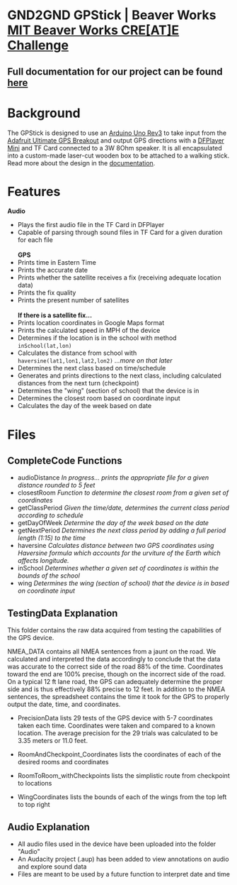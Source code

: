 # GND2GND GPStick | Beaver Works [MIT Beaver Works CRE[AT]E Challenge](https://sites.google.com/view/beaver-works-assistive-tech/create-challenge/the-challenge)
## Full documentation for our project can be found [here](https://docs.google.com/document/d/1__1h7gW_0Egsf5SJsRBOKp1m6WEZ-hCyr1FRJ5fe9_U/edit?usp=sharing)
# Background
  The GPStick is designed to use an [Arduino Uno Rev3](https://store.arduino.cc/products/arduino-uno-rev3) to take input from the [Adafruit Ultimate GPS Breakout](https://www.adafruit.com/product/746) and output GPS directions with a [DFPlayer Mini](https://wiki.dfrobot.com/DFPlayer_Mini_SKU_DFR0299) and TF Card connected to a 3W 8Ohm speaker. It is all encapsulated into a custom-made laser-cut wooden box to be attached to a walking stick. Read more about the design in the [documentation](https://docs.google.com/document/d/1__1h7gW_0Egsf5SJsRBOKp1m6WEZ-hCyr1FRJ5fe9_U/edit?usp=sharing).
# Features
**Audio**
- Plays the first audio file in the TF Card in DFPlayer
- Capable of parsing through sound files in TF Card for a given duration for each file\
\
**GPS**
- Prints time in Eastern Time
- Prints the accurate date
- Prints whether the satellite receives a fix (receiving adequate location data)
- Prints the fix quality
- Prints the present number of satellites\
\
**If there is a satellite fix...**
- Prints location coordinates in Google Maps format
- Prints the calculated speed in MPH of the device
- Determines if the location is in the school with method `inSchool(lat,lon)`
- Calculates the distance from school with `haversine(lat1,lon1,lat2,lon2)` _...more on that later_
- Determines the next class based on time/schedule
- Generates and prints directions to the next class, including calculated distances from the next turn (checkpoint)
- Determines the "wing" (section of school) that the device is in
- Determines the closest room based on coordinate input
- Calculates the day of the week based on date

# Files
## CompleteCode Functions
- audioDistance _In progress... prints the appropriate file for a given distance rounded to 5 feet_
- closestRoom _Function to determine the closest room from a given set of coordinates_
- getClassPeriod _Given the time/date, determines the current class period according to schedule_
- getDayOfWeek _Determine the day of the week based on the date_
- getNextPeriod _Determines the next class period by adding a full period length (1:15) to the time_
- haversine _Calculates distance between two GPS coordinates using Haversine formula which accounts for the urviture of the Earth which affects longitude._
- inSchool _Determines whether a given set of coordinates is within the bounds of the school_
- wing _Determines the wing (section of school) that the device is in based on coordinate input_

## TestingData Explanation
This folder contains the raw data acquired from testing the capabilities of the GPS device.

NMEA_DATA contains all NMEA sentences from a jaunt on the road. 
We calculated and interpreted the data accordingly to conclude that the data was accurate to the correct side of the road 88% of the time. 
Coordinates toward the end are 100% precise, though on the incorrect side of the road. 
On a typical 12 ft lane road, the GPS can adequately determine the proper side and is thus effectively 88% precise to 12 feet.
In addition to the NMEA sentences, the spreadsheet contains the time it took for the GPS to properly output the date, time, and coordinates.

- PrecisionData lists 29 tests of the GPS device with 5-7 coordinates taken each time. Coordinates were taken and compared to a known location. The average precision for the 29 trials was calculated to be 3.35 meters or 11.0 feet.

- RoomAndCheckpoint_Coordinates lists the coordinates of each of the desired rooms and coordinates

- RoomToRoom_withCheckpoints lists the simplistic route from checkpoint to locations

- WingCoordinates lists the bounds of each of the wings from the top left to top right

## Audio Explanation
- All audio files used in the device have been uploaded into the folder "Audio"
- An Audacity project (.aup) has been added to view annotations on audio and explore sound data
- Files are meant to be used by a future function to interpret date and time
